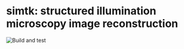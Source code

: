 # simtk: structured illumination microscopy image reconstruction

![Build and test](https://github.com/sim-reconstruction/simtk/workflows/Build%20and%20test/badge.svg)
